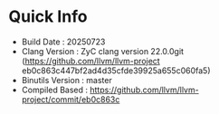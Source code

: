 # Quick Info
* Build Date : 20250723
* Clang Version : ZyC clang version 22.0.0git (https://github.com/llvm/llvm-project eb0c863c447bf2ad4d35cfde39925a655c060fa5)
* Binutils Version : master
* Compiled Based : https://github.com/llvm/llvm-project/commit/eb0c863c


